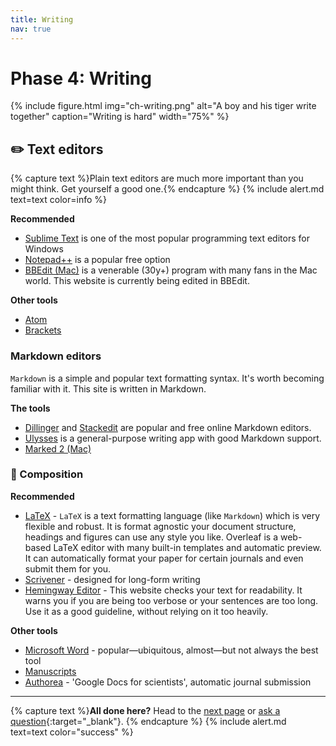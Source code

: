 ```yaml
---
title: Writing
nav: true
---
```


# Phase 4: Writing

{% include figure.html img="ch-writing.png" alt="A boy and his tiger write together" caption="Writing is hard" width="75%" %}

## ✏️ Text editors

{% capture text %}Plain text editors are much more important than you might think. Get yourself a good one.{% endcapture %}
{% include alert.md text=text color=info %}

**Recommended**
 - [Sublime Text](https://www.sublimetext.com) is one of the most popular programming text editors for Windows
 - [Notepad++](https://notepad-plus-plus.org/) is a popular free option
 - [BBEdit (Mac)](https://www.barebones.com/products/bbedit/) is a venerable (30y+) program with many fans in the Mac world. This website is currently being edited in BBEdit.

**Other tools**
 - [Atom](https://atom.io)
 - [Brackets](http://brackets.io)

### Markdown editors

`Markdown` is a simple and popular text formatting syntax. It's worth becoming familiar with it. This site is written in Markdown.

**The tools**
 - [Dillinger](https://dillinger.io) and [Stackedit](https://stackedit.io) are popular and free online Markdown editors.
 - [Ulysses](https://ulysses.app) is a general-purpose writing app with good Markdown support.
 - [Marked 2 (Mac)](https://marked2app.com)

### 📓 Composition

**Recommended**
 - [LaTeX](https://www.overleaf.com) - `LaTeX` is a text formatting language (like `Markdown`) which is very flexible and robust. It is format agnostic your document structure, headings and figures can use any style you like. Overleaf is a web-based LaTeX editor with many built-in templates and automatic preview. It can automatically format your paper for certain journals and even submit them for you.
 - [Scrivener](https://www.literatureandlatte.com/scrivener/) - designed for long-form writing
 - [Hemingway Editor](http://hemingwayapp.com/) - This website checks your text for readability. It warns you if you are being too verbose or your sentences are too long. Use it as a good guideline, without relying on it too heavily. 

**Other tools**
 - [Microsoft Word](https://www.office.com) - popular—ubiquitous, almost—but not always the best tool
 - [Manuscripts](https://www.manuscriptsapp.com)
 - [Authorea](https://www.authorea.com) - 'Google Docs for scientists', automatic journal submission
 
 ---

{% capture text %}**All done here?** Head to the [next page](5-publish.html) or [ask a question](https://griffithu.padlet.org/y_banens1/60je7s1g90b3f69h){:target="_blank"}. 
{% endcapture %}
{% include alert.md text=text color="success" %}


<!-- 

# Create Lesson Content

Edit the lesson Markdown files to create content pages.

[Markdown](https://daringfireball.net/projects/markdown/) is a standard to [simplify writing](https://evanwill.github.io/_drafts/notes/writing-markdown.html) content for the web. 
[GitHub markdown flavor](https://help.github.com/articles/basic-writing-and-formatting-syntax/) can be used any where on GitHub and in Jekyll.
The basics are intuitive, you can learn in about a minute!
See [Markdown in a Minute](https://evanwill.github.io/_drafts/notes/markdown-minute.html) to get started.

When creating content pages:

- create/edit content pages in the `content` directory.
- to include a page in the nav, add `nav: true` to the file's yml front matter.
- the `title:` value will appear in the nav, sorted in the order of filenames. For simplicity use leading numbers in the lesson page filenames to create correct order.
- the default layout does not add `title` to the page, so that it can be a short for the nav. So add a title in the Markdown content.

## Components Includes

`workshop-template-b` contains a series of [Liquid "includes"](https://jekyllrb.com/docs/includes/) to add basic [Bootstrap components](https://getbootstrap.com/docs/4.1/components/) to your Markdown content.
Examples below demonstrate the includes.

--------

#### Figures 

`{% raw %}{% include figure.html img="uidaho-workshop.jpg" alt="workshop scene" caption="Library workshops!" width="75%" %}{% endraw %}`

{% include figure.html img="uidaho-workshop.jpg" alt="workshop scene" caption="Library workshops!" width="75%" %}

----------

#### Alerts

`{% raw %}{% include alert.md text="This is a Bootstrap [Alert](https://getbootstrap.com/docs/4.1/components/alerts/)" align="center" color="success" %}{% endraw %}`

{% include alert.md text="This is a [Bootstrap Alert](https://getbootstrap.com/docs/4.1/components/alerts/)" align="center" color="success" %}

-----------

#### Link Buttons 

`{% raw %}{% include button.md text="Bootstrap Docs" link="https://getbootstrap.com/docs/4.1/components/buttons/" color="info" %}{% endraw %}`

{% include button.md text="Bootstrap Docs" link="https://getbootstrap.com/docs/4.1/components/buttons/" color="info" %}

---------

#### Cards

``{% raw %}
{% capture text %}
1. Can add more complex text using markdown.
2. Use a Liquid capture to create the text.
3. It magically becomes a [Bootstrap Card](https://getbootstrap.com/docs/4.1/components/card/).
{% endcapture %}
{% include card.md text=text header="Example Card" title="Title example" img="uidaho-workshop.jpg" %}{% endraw %}
``

{% capture text %}
1. Can add more complex text using markdown.
2. Use a Liquid capture to create the text.
3. It magically becomes a [Bootstrap Card](https://getbootstrap.com/docs/4.1/components/card/).
{% endcapture %}
{% include card.md text=text header="Example Card" title="Title example" img="uidaho-workshop.jpg" %}

------------

#### Modal

`{% raw %}{% include modal.md button="Try Me" color="success" title="Example Modal" text="This is a modal, with little text." %}{% endraw %}`

{% include modal.md button="Try Me" color="success" title="Example Modal" text="This is a modal, with little text." %}

-->